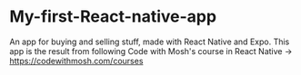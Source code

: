 # My-first-React-native-app

An app for buying and selling stuff, made with React Native and Expo. This app is the result from following Code with Mosh's course in React Native -> https://codewithmosh.com/courses
